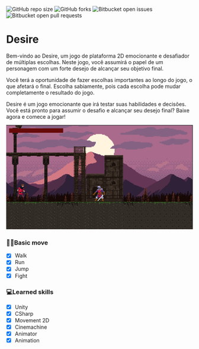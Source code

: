 ![GitHub repo size](https://img.shields.io/github/repo-size/Louiixx-h/Third-Person-Game?style=for-the-badge)
![GitHub forks](https://img.shields.io/github/forks/Louiixx-h/Third-Person-Game?style=for-the-badge)
![Bitbucket open issues](https://img.shields.io/bitbucket/issues/Louiixx-h/Third-Person-Game?style=for-the-badge)
![Bitbucket open pull requests](https://img.shields.io/bitbucket/pr-raw/Louiixx-h/Third-Person-Game?style=for-the-badge)

# Desire

Bem-vindo ao Desire, um jogo de plataforma 2D emocionante e desafiador de múltiplas escolhas. Neste jogo, você assumirá o papel de um personagem com um forte desejo de alcançar seu objetivo final.

Você terá a oportunidade de fazer escolhas importantes ao longo do jogo, o que afetará o final. Escolha sabiamente, pois cada escolha pode mudar completamente o resultado do jogo.

Desire é um jogo emocionante que irá testar suas habilidades e decisões. Você está pronto para assumir o desafio e alcançar seu desejo final? Baixe agora e comece a jogar!

<img src="./github/images/Untitled.png"/>

### 🏃‍♀️Basic move

- [x] Walk
- [x] Run
- [x] Jump
- [x] Fight

### 💻Learned skills
- [x] Unity
- [x] CSharp
- [x] Movement 2D
- [x] Cinemachine
- [x] Animator
- [x] Animation
